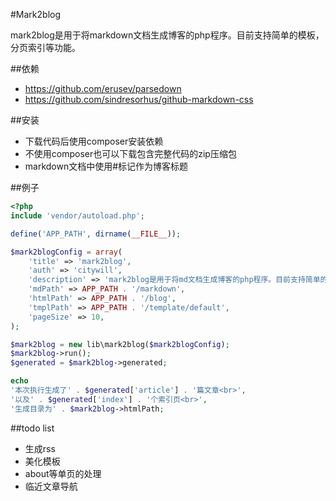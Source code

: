 #Mark2blog

mark2blog是用于将markdown文档生成博客的php程序。目前支持简单的模板，分页索引等功能。

##依赖
* https://github.com/erusev/parsedown
* https://github.com/sindresorhus/github-markdown-css

##安装
* 下载代码后使用composer安装依赖
* 不使用composer也可以下载包含完整代码的zip压缩包
* markdown文档中使用#标记作为博客标题

##例子
```php
<?php
include 'vendor/autoload.php';

define('APP_PATH', dirname(__FILE__));

$mark2blogConfig = array(
    'title' => 'mark2blog',
    'auth' => 'citywill',
    'description' => 'mark2blog是用于将md文档生成博客的php程序。目前支持简单的模板，分页索引等功能。',
    'mdPath' => APP_PATH . '/markdown',
    'htmlPath' => APP_PATH . '/blog',
    'tmplPath' => APP_PATH . '/template/default',
    'pageSize' => 10,
);

$mark2blog = new lib\mark2blog($mark2blogConfig);
$mark2blog->run();
$generated = $mark2blog->generated;

echo
'本次执行生成了' . $generated['article'] . '篇文章<br>',
'以及' . $generated['index'] . '个索引页<br>',
'生成目录为' . $mark2blog->htmlPath;
```

##todo list
* 生成rss
* 美化模板
* about等单页的处理
* 临近文章导航